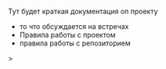 Тут будет краткая документация оп проекту
<ul>
    <li>
        то что обсуждается на встречах
    </li>
    <li>
        Правила работы с проектом
    </li>
    <li>
        правила работы с репозиторием
    </li>
</ul>>
